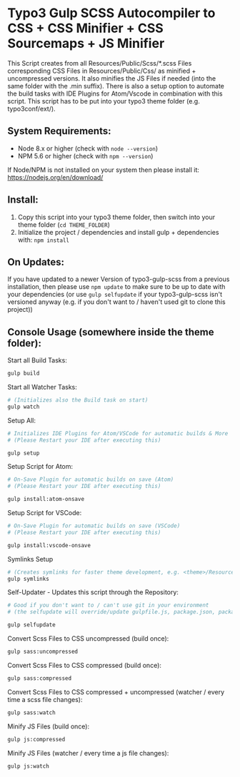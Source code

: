 # Typo3 Gulp SCSS Autocompiler to CSS + CSS Minifier + CSS Sourcemaps + JS Minifier

This Script creates from all Resources/Public/Scss/\*.scss Files corresponding CSS Files in Resources/Public/Css/ as minified + uncompressed versions. It also minifies the JS Files if needed (into the same folder with the .min suffix). There is also a setup option to automate the build tasks with IDE Plugins for Atom/Vscode in combination with this script. This script has to be put into your typo3 theme folder (e.g. typo3conf/ext/<yourTheme>).

## System Requirements:

- Node 8.x or higher (check with `node --version`)
- NPM 5.6 or higher (check with `npm --version`)

If Node/NPM is not installed on your system then please install it: https://nodejs.org/en/download/

## Install:

1. Copy this script into your typo3 theme folder, then switch into your theme folder (`cd THEME_FOLDER`)
2. Initialize the project / dependencies and install gulp + dependencies with: `npm install`

## On Updates:

If you have updated to a newer Version of typo3-gulp-scss from a previous installation, then please use `npm update` to make sure to be up to date with your dependencies (or use `gulp selfupdate` if your typo3-gulp-scss isn't versioned anyway (e.g. if you don't want to / haven't used git to clone this project))

## Console Usage (somewhere inside the theme folder):

Start all Build Tasks:

```bash
gulp build
```

Start all Watcher Tasks:

```bash
# (Initializes also the Build task on start)
gulp watch
```

Setup All:

```bash
# Initializes IDE Plugins for Atom/VSCode for automatic builds & More
# (Please Restart your IDE after executing this)

gulp setup
```

Setup Script for Atom:

```bash
# On-Save Plugin for automatic builds on save (Atom)
# (Please Restart your IDE after executing this)

gulp install:atom-onsave
```

Setup Script for VSCode:

```bash
# On-Save Plugin for automatic builds on save (VSCode)
# (Please Restart your IDE after executing this)

gulp install:vscode-onsave
```

Symlinks Setup

```bash
# (Creates symlinks for faster theme development, e.g. <theme>/Resources/Images to fileadmin/<theme>/themeResources)
gulp symlinks
```

Self-Updater - Updates this script through the Repository:

```bash
# Good if you don't want to / can't use git in your environment
# (the selfupdate will override/update gulpfile.js, package.json, package-lock.json and will start npm update)

gulp selfupdate
```

Convert Scss Files to CSS uncompressed (build once):

```bash
gulp sass:uncompressed
```

Convert Scss Files to CSS compressed (build once):

```bash
gulp sass:compressed
```

Convert Scss Files to CSS compressed + uncompressed (watcher / every time a scss file changes):

```bash
gulp sass:watch
```

Minify JS Files (build once):

```bash
gulp js:compressed
```

Minify JS Files (watcher / every time a js file changes):

```bash
gulp js:watch
```
